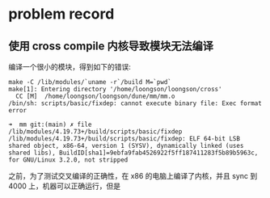 # problem record

## 使用 cross compile 内核导致模块无法编译 

编译一个很小的模块，得到如下的错误:
```
make -C /lib/modules/`uname -r`/build M=`pwd`
make[1]: Entering directory '/home/loongson/loongson/cross'
  CC [M]  /home/loongson/loongson/dune/mm/mm.o
/bin/sh: scripts/basic/fixdep: cannot execute binary file: Exec format error
```

```
➜  mm git:(main) ✗ file /lib/modules/4.19.73+/build/scripts/basic/fixdep
/lib/modules/4.19.73+/build/scripts/basic/fixdep: ELF 64-bit LSB shared object, x86-64, version 1 (SYSV), dynamically linked (uses shared libs), BuildID[sha1]=9ebfa9fab4526922f5ff187411283f5b89b5963c, for GNU/Linux 3.2.0, not stripped
```

之前，为了测试交叉编译的正确性，在 x86 的电脑上编译了内核，并且 sync 到 4000 上，机器可以正确运行，但是
